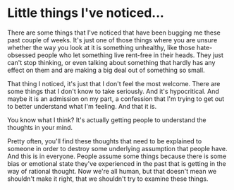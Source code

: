 # Little things I've noticed...


There are some things that I've noticed that have been bugging me these past couple of weeks. It's just one of those things where you are unsure whether the way you look at it is something unhealthy, like those hate-obsessed people who let something live rent-free in their heads. They just can't stop thinking, or even talking about something that hardly has any effect on them and are making a big deal out of something so small.

That thing I noticed, it's just that I don't feel the most welcome. There are some things that I don't know to take seriously. And it's hypocritical. And maybe it is an admission on my part, a confession that I'm trying to get out to better understand what I'm feeling. And that it is.

You know what I think? It's actually getting people to understand the thoughts in your mind. 

Pretty often, you'll find these thoughts that need to be explained to someone in order to destroy some underlying assumption that people have. And this is in everyone. People assume some things because there is some bias or emotional state they've experienced in the past that is getting in the way of rational thought. Now we're all human, but that doesn't mean we shouldn't make it right, that we shouldn't try to examine these things.
